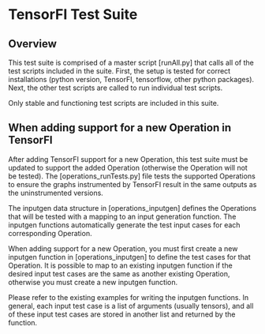 # TensorFI Test Suite

## Overview

This test suite is comprised of a master script [runAll.py] that calls all of the test scripts included in the suite. First, the setup is tested for correct installations (python version, TensorFI, tensorflow, other python packages). Next, the other test scripts are called to run individual test scripts.

Only stable and functioning test scripts are included in this suite.

## When adding support for a new Operation in TensorFI

After adding TensorFI support for a new Operation, this test suite must be updated to support the added Operation (otherwise the Operation will not be tested). The [operations_runTests.py] file tests the supported Operations to ensure the graphs instrumented by TensorFI result in the same outputs as the uninstrumented versions. 

The inputgen data structure in [operations_inputgen] defines the Operations that will be tested with a mapping to an input generation function. The inputgen functions automatically generate the test input cases for each corresponding Operation. 

When adding support for a new Operation, you must first create a new inputgen function in [operations_inputgen] to define the test cases for that Operation. It is possible to map to an existing inputgen function if the desired input test cases are the same as another existing Operation, otherwise you must create a new inputgen function. 

Please refer to the existing examples for writing the inputgen functions. In general, each input test case is a list of arguments (usually tensors), and all of these input test cases are stored in another list and returned by the function.